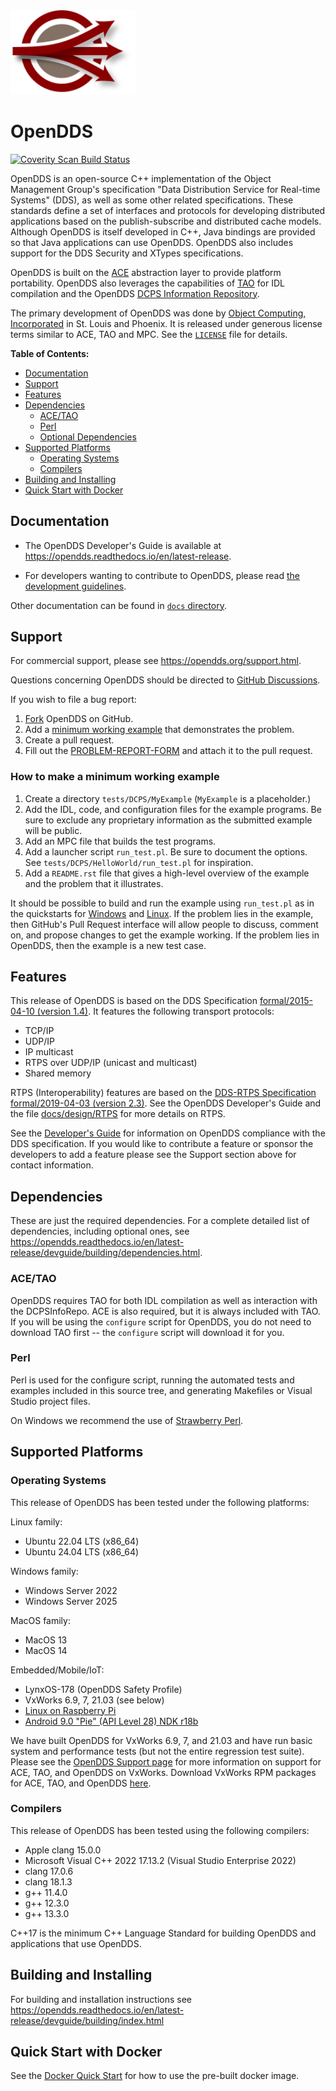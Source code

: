 <img src="docs/logo.svg" alt="OpenDDS" width="200">

# OpenDDS

[![Coverity Scan Build Status](https://scan.coverity.com/projects/opendds/badge.svg)](https://scan.coverity.com/projects/opendds)

OpenDDS is an open-source C++ implementation of the Object Management Group's specification "Data Distribution Service for Real-time Systems" (DDS), as well as some other related specifications.
These standards define a set of interfaces and protocols for developing distributed applications based on the publish-subscribe and distributed cache models.
Although OpenDDS is itself developed in C++, Java bindings are provided so that Java applications can use OpenDDS.
OpenDDS also includes support for the DDS Security and XTypes specifications.

OpenDDS is built on the [ACE](https://opendds.readthedocs.io/en/latest-release/devguide/building/dependencies.html#ace-tao) abstraction layer to provide platform portability.
OpenDDS also leverages the capabilities of [TAO](https://opendds.readthedocs.io/en/latest-release/devguide/building/dependencies.html#ace-tao) for IDL compilation and the OpenDDS [DCPS Information Repository](https://opendds.readthedocs.io/en/latest-release/devguide/the_dcps_information_repository.html).

The primary development of OpenDDS was done by
[Object Computing, Incorporated](http://www.objectcomputing.com) in
St. Louis and Phoenix.  It is released under generous license
terms similar to ACE, TAO and MPC.  See the [`LICENSE`](LICENSE) file for
details.

**Table of Contents:**

* [Documentation](#documentation)
* [Support](#support)
* [Features](#features)
* [Dependencies](#dependencies)
  * [ACE/TAO](#acetao)
  * [Perl](#perl)
  * [Optional Dependencies](#optional-dependencies)
* [Supported Platforms](#supported-platforms)
  * [Operating Systems](#operating-systems)
  * [Compilers](#compilers)
* [Building and Installing](#building-and-installing)
* [Quick Start with Docker](#quick-start-with-docker)

## Documentation

- The OpenDDS Developer's Guide is available at https://opendds.readthedocs.io/en/latest-release.

- For developers wanting to contribute to OpenDDS, please read [the development guidelines](https://opendds.readthedocs.io/en/master/internal/dev_guidelines.html).

Other documentation can be found in [`docs` directory](docs).

## Support

For commercial support, please see https://opendds.org/support.html.

Questions concerning OpenDDS should be directed to [GitHub Discussions](https://github.com/OpenDDS/OpenDDS/discussions).

If you wish to file a bug report:

1. [Fork](https://docs.github.com/en/get-started/quickstart/fork-a-repo) OpenDDS on GitHub.
2. Add a [minimum working example](#mwe) that demonstrates the problem.
3. Create a pull request.
4. Fill out the [PROBLEM-REPORT-FORM](PROBLEM-REPORT-FORM) and attach it to the pull request.

### <a id="mwe">How to make a minimum working example</a>

1. Create a directory `tests/DCPS/MyExample` (`MyExample` is a placeholder.)
2. Add the IDL, code, and configuration files for the example programs.  Be sure to exclude any proprietary information as the submitted example will be public.
3. Add an MPC file that builds the test programs.
4. Add a launcher script `run_test.pl`.  Be sure to document the options.  See `tests/DCPS/HelloWorld/run_test.pl` for inspiration.
5. Add a `README.rst` file that gives a high-level overview of the example and the problem that it illustrates.

It should be possible to build and run the example using `run_test.pl` as in the quickstarts for [Windows](https://opendds.readthedocs.io/en/latest-release/devguide/quickstart/windows.html) and [Linux](https://opendds.readthedocs.io/en/latest-release/devguide/quickstart/linux.html).
If the problem lies in the example, then GitHub's Pull Request interface will allow people to discuss, comment on, and propose changes to get the example working.
If the problem lies in OpenDDS, then the example is a new test case.

## Features

This release of OpenDDS is based on the DDS Specification [formal/2015-04-10
(version 1.4)](https://www.omg.org/spec/DDS/1.4).  It features the following
transport protocols:

* TCP/IP
* UDP/IP
* IP multicast
* RTPS over UDP/IP (unicast and multicast)
* Shared memory

RTPS (Interoperability) features are based on the [DDS-RTPS Specification
formal/2019-04-03 (version 2.3)](https://www.omg.org/spec/DDSI-RTPS/2.3).  See
the OpenDDS Developer's Guide and the file [docs/design/RTPS](docs/design/RTPS)
for more details on RTPS.

See the [Developer's Guide](https://opendds.readthedocs.io/en/latest-release/devguide/introduction.html#specifications) for
information on OpenDDS compliance with the DDS specification. If you would like
to contribute a feature or sponsor the developers to add a feature please see
the Support section above for contact information.

## Dependencies

These are just the required dependencies. For a complete detailed list of
dependencies, including optional ones, see
https://opendds.readthedocs.io/en/latest-release/devguide/building/dependencies.html.

### ACE/TAO

OpenDDS requires TAO for both IDL compilation as well as interaction with the
DCPSInfoRepo. ACE is also required, but it is always included with TAO. If you
will be using the `configure` script for OpenDDS, you do not need to download TAO
first -- the `configure` script will download it for you.

### Perl

Perl is used for the configure script, running the automated tests and examples
included in this source tree, and generating Makefiles or Visual Studio project
files.

On Windows we recommend the use of [Strawberry Perl](https://strawberryperl.com).

## Supported Platforms

### Operating Systems

This release of OpenDDS has been tested under the following platforms:

Linux family:
* Ubuntu 22.04 LTS (x86\_64)
* Ubuntu 24.04 LTS (x86\_64)

Windows family:
* Windows Server 2022
* Windows Server 2025

MacOS family:
* MacOS 13
* MacOS 14

Embedded/Mobile/IoT:
* LynxOS-178 (OpenDDS Safety Profile)
* VxWorks 6.9, 7, 21.03 (see below)
* [Linux on Raspberry Pi](https://opendds.readthedocs.io/en/latest-release/devguide/quickstart/pi.html)
* [Android 9.0 "Pie" (API Level 28) NDK r18b](https://opendds.readthedocs.io/en/latest-release/devguide/building/android.html)

We have built OpenDDS for VxWorks 6.9, 7, and 21.03 and have run basic
system and performance tests (but not the entire regression test suite).
Please see the [OpenDDS Support page](https://opendds.org/support.html)
for more information on support for ACE, TAO, and OpenDDS on VxWorks.
Download VxWorks RPM packages for ACE, TAO, and OpenDDS [here](https://objectcomputing.com/products/opendds/vxworks).

### Compilers

This release of OpenDDS has been tested using the following compilers:

* Apple clang 15.0.0
* Microsoft Visual C++ 2022 17.13.2 (Visual Studio Enterprise 2022)
* clang 17.0.6
* clang 18.1.3
* g++ 11.4.0
* g++ 12.3.0
* g++ 13.3.0

C++17 is the minimum C++ Language Standard for building OpenDDS and applications that use OpenDDS.

## Building and Installing

For building and installation instructions see
https://opendds.readthedocs.io/en/latest-release/devguide/building/index.html

## Quick Start with Docker

See the [Docker Quick
Start](https://opendds.readthedocs.io/en/latest-release/devguide/quickstart/docker.html) for
how to use the pre-built docker image.
